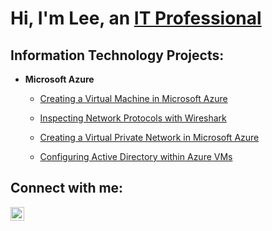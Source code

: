 <h1>Hi, I'm Lee, an <a href="https://www.linkedin.com/in/leepenya">IT Professional</a></h1>

<h2> Information Technology Projects:</h2>

- <b>Microsoft Azure</b>

  - [Creating a Virtual Machine in Microsoft Azure](https://github.com/leepenya/azure-vm)

  - [Inspecting Network Protocols with Wireshark](https://github.com/leepenya/azure-ws)

  - [Creating a Virtual Private Network in Microsoft Azure](https://github.com/leepenya/azure-vpn)
  
  - [Configuring Active Directory within Azure VMs](https://github.com/leepenya/configure-ad)

<h2> Connect with me:</h2>

[<img align="left" alt="Lee | LinkedIn" width="22px" src="https://cdn.jsdelivr.net/npm/simple-icons@v3/icons/linkedin.svg" />][linkedin]


[linkedin]: https://linkedin.com/in/leepenya
